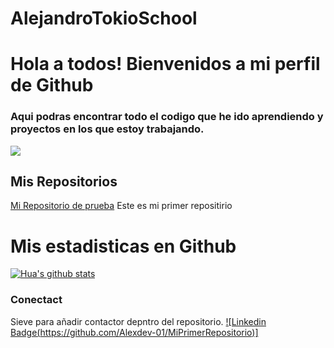 # AlejandroTokioSchool
# Hola a todos! Bienvenidos a mi perfil de Github

### Aqui podras encontrar todo el codigo que he ido aprendiendo y proyectos en los que estoy trabajando.

![](https://cursos.com/wp-content/uploads/2021/04/academia-tokio-school.jpg.webp)

## Mis Repositorios

 [Mi Repositorio de prueba](https://github.com/Alexdev-01/MiPrimerRepositorio) Este es mi primer repositirio

# Mis estadisticas en Github
 [![Hua's github stats](https://github-readme-stats.vercel.app/api?username=Alexdev-01&show_icons=true&theme=radical)](https://github.com/Alexdev-01/MiPrimerRepositorio)

### Conectact
Sieve para añadir contactor depntro del repositorio.
[![Linkedin Badge(https://github.com/Alexdev-01/MiPrimerRepositorio)]](https://github.com/Alexdev-01/MiPrimerRepositorio)


